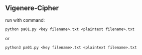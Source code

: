 ## Vigenere-Cipher

<div>run with command:</div>

```python pa01.py <key filename>.txt <plaintext filename>.txt``` 

<div>or</div> 

```python3 pa01.py <key filename>.txt <plaintext filename>.txt```